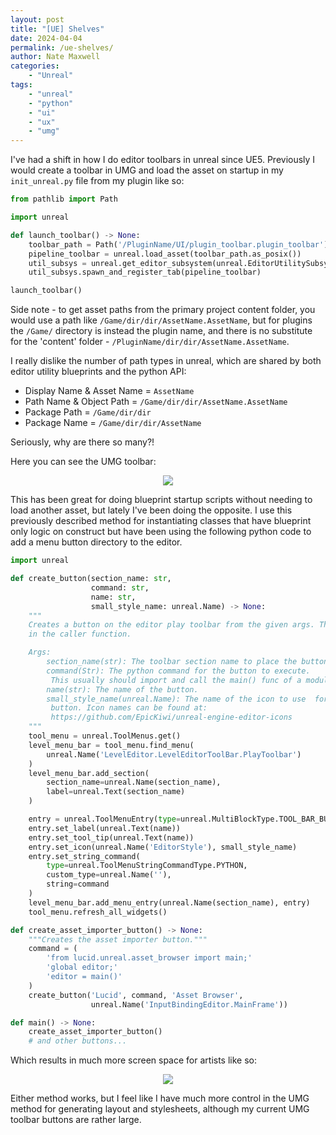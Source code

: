 ```yaml
---
layout: post
title: "[UE] Shelves"
date: 2024-04-04
permalink: /ue-shelves/
author: Nate Maxwell
categories:
    - "Unreal"
tags:
    - "unreal"
    - "python"
    - "ui"
    - "ux"
    - "umg"
---
```



I've had a shift in how I do editor toolbars in unreal since UE5. Previously I
would create a toolbar in UMG and load the asset on startup in my
`init_unreal.py` file from my plugin like so:

```python
from pathlib import Path

import unreal

def launch_toolbar() -> None:
    toolbar_path = Path('/PluginName/UI/plugin_toolbar.plugin_toolbar')
    pipeline_toolbar = unreal.load_asset(toolbar_path.as_posix())
    util_subsys = unreal.get_editor_subsystem(unreal.EditorUtilitySubsystem)
    util_subsys.spawn_and_register_tab(pipeline_toolbar)

launch_toolbar()
```

Side note - to get asset paths from the primary project content folder, you
would use a path like `/Game/dir/dir/AssetName.AssetName`, but for plugins the
`/Game/` directory is instead the plugin name, and there is no substitute for
the 'content' folder - `/PluginName/dir/dir/AssetName.AssetName`.

I really dislike the number of path types in unreal, which are shared by both
editor utility blueprints and the python API:

* Display Name & Asset Name = `AssetName`
* Path Name & Object Path   = `/Game/dir/dir/AssetName.AssetName`
* Package Path              = `/Game/dir/dir`
* Package Name              = `/Game/dir/dir/AssetName`

Seriously, why are there so many?!

Here you can see the UMG toolbar:

<p align="center">
<img src="https://i.imgur.com/HaFm5S6.png">
</p>

This has been great for doing blueprint startup scripts without needing to load
another asset, but lately I've been doing the opposite. I use this previously
described method for instantiating classes that have blueprint only logic on
construct but have been using the following python code to add a menu button
directory to the editor.

```python
import unreal

def create_button(section_name: str,
                  command: str,
                  name: str,
                  small_style_name: unreal.Name) -> None:
    """
    Creates a button on the editor play toolbar from the given args. The button command is created
    in the caller function.

    Args:
        section_name(str): The toolbar section name to place the button in.
        command(Str): The python command for the button to execute.
         This usually should import and call the main() func of a module.
        name(str): The name of the button.
        small_style_name(unreal.Name): The name of the icon to use  for the
         button. Icon names can be found at:
         https://github.com/EpicKiwi/unreal-engine-editor-icons
    """
    tool_menu = unreal.ToolMenus.get()
    level_menu_bar = tool_menu.find_menu(
        unreal.Name('LevelEditor.LevelEditorToolBar.PlayToolbar')
    )
    level_menu_bar.add_section(
        section_name=unreal.Name(section_name),
        label=unreal.Text(section_name)
    )

    entry = unreal.ToolMenuEntry(type=unreal.MultiBlockType.TOOL_BAR_BUTTON)
    entry.set_label(unreal.Text(name))
    entry.set_tool_tip(unreal.Text(name))
    entry.set_icon(unreal.Name('EditorStyle'), small_style_name)
    entry.set_string_command(
        type=unreal.ToolMenuStringCommandType.PYTHON,
        custom_type=unreal.Name(''),
        string=command
    )
    level_menu_bar.add_menu_entry(unreal.Name(section_name), entry)
    tool_menu.refresh_all_widgets()

def create_asset_importer_button() -> None:
    """Creates the asset importer button."""
    command = (
        'from lucid.unreal.asset_browser import main;'
        'global editor;'
        'editor = main()'
    )
    create_button('Lucid', command, 'Asset Browser',
                  unreal.Name('InputBindingEditor.MainFrame'))

def main() -> None:
    create_asset_importer_button()
    # and other buttons...
```

Which results in much more screen space for artists like so:

<p align="center">
<img src="https://i.imgur.com/u3DI3rY.png">
</p>

Either method works, but I feel like I have much more control in the UMG method
for generating layout and stylesheets, although my current UMG toolbar buttons
are rather large.
